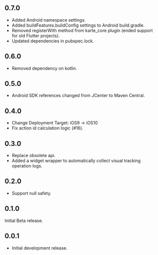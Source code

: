 ## 0.7.0

* Added Android namespace settings.
* Added buildFeatures.buildConfig settings to Android build.gradle.
* Removed registerWith method from karte_core plugin (ended support for old Flutter projects).
* Updated dependencies in pubspec.lock.

## 0.6.0

* Removed dependency on kotlin.

## 0.5.0

* Android SDK references changed from JCenter to Maven Central.

## 0.4.0

* Change Deployment Target: iOS9 → iOS10
* Fix action id calculation logic (#16).

## 0.3.0

* Replace obsolete api.
* Added a widget wrapper to automatically collect visual tracking operation logs.

## 0.2.0

* Support null safety.

## 0.1.0

Initial Beta release.

## 0.0.1

* Initial development release.
